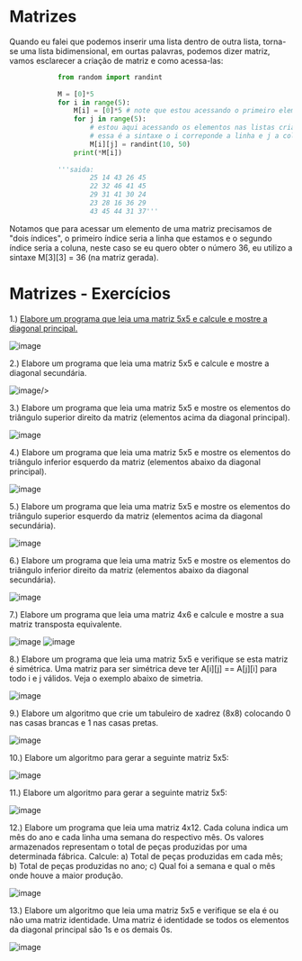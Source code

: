 # Matrizes

Quando eu falei que podemos inserir uma lista dentro de outra lista, torna-se uma lista bidimensional,
em ourtas palavras, podemos dizer matriz, vamos esclarecer a criação de matriz e como acessa-las:
~~~python
            from random import randint
            
            M = [0]*5
            for i in range(5):
                M[i] = [0]*5 # note que estou acessando o primeiro elemento e substituindo por uma lista
                for j in range(5):
                    # estou aqui acessando os elementos nas listas criadas anteriormente
                    # essa é a sintaxe o i correponde a linha e j a coluna
                    M[i][j] = randint(10, 50)
                print(*M[i])
                
            '''saida:
                    25 14 43 26 45
                    22 32 46 41 45
                    29 31 41 30 24
                    23 28 16 36 29
                    43 45 44 31 37'''
~~~
Notamos que para acessar um elemento de uma matriz precisamos de "dois índices", o primeiro índice seria
a linha que estamos e o segundo índice seria a coluna, neste caso se eu quero obter o número 36, eu utilizo
a sintaxe M[3][3] = 36 (na matriz gerada).


# Matrizes - Exercícios

1.) [Elabore um programa que leia uma matriz 5x5 e calcule e mostre a diagonal principal.](Ex_001)

![image](https://user-images.githubusercontent.com/102065560/208008758-4c2ee8e1-2c11-4df1-8a92-ba770cbd80f0.png)

2.) Elabore um programa que leia uma matriz 5x5 e calcule e mostre a diagonal secundária.

![image](https://user-images.githubusercontent.com/102065560/208007330-2aef0e3c-fc3f-4c48-947d-a6acf04d3291.png)/>

3.) Elabore um programa que leia uma matriz 5x5 e mostre os elementos do triângulo superior direito da matriz (elementos acima da diagonal principal).

![image](https://user-images.githubusercontent.com/102065560/208007371-b9844e5c-c0f7-4eee-b153-179c7b312fdc.png)

4.) Elabore um programa que leia uma matriz 5x5 e mostre os elementos do triângulo inferior esquerdo da matriz (elementos abaixo da diagonal principal).

![image](https://user-images.githubusercontent.com/102065560/208007386-ea34f2d0-f4a1-49a1-8760-e3d9a987d2a9.png)

5.) Elabore um programa que leia uma matriz 5x5 e mostre os elementos do triângulo superior esquerdo da matriz (elementos acima da diagonal secundária).

![image](https://user-images.githubusercontent.com/102065560/208007411-d49814bb-501f-4f79-923f-0304b63f97d8.png)

6.) Elabore um programa que leia uma matriz 5x5 e mostre os elementos do triângulo inferior direito da matriz (elementos abaixo da diagonal secundária).

![image](https://user-images.githubusercontent.com/102065560/208007419-6c02c34e-a57c-4dee-8922-016c93f04bb9.png)

7.) Elabore um programa que leia uma matriz 4x6 e calcule e mostre a sua matriz transposta equivalente.

![image](https://user-images.githubusercontent.com/102065560/208007436-b52a358c-9837-4bdc-bf37-453a80a97e90.png) ![image](https://user-images.githubusercontent.com/102065560/208007453-fcf330be-b325-4c3a-bc6d-5c7512a33d20.png)

8.) Elabore um programa que leia uma matriz 5x5 e  verifique se esta matriz é simétrica.  Uma matriz para ser simétrica deve ter A[i][j] == A[j][i] para todo i e j válidos. Veja o exemplo abaixo de simetria.

![image](https://user-images.githubusercontent.com/102065560/208007486-bb31f94f-8378-4409-b923-b411237b9e7b.png)

9.) Elabore um algoritmo que crie um tabuleiro de xadrez (8x8) colocando 0 nas casas brancas e 1 nas casas pretas.

![image](https://user-images.githubusercontent.com/102065560/208007802-f517acdd-d43b-4e5f-acef-5d831d2590f0.png)

10.) Elabore um algoritmo para gerar a seguinte matriz 5x5:

![image](https://user-images.githubusercontent.com/102065560/208007498-72bb6e76-fcf3-4e2c-8417-7d6333e1bb8a.png)

11.) Elabore um algoritmo para gerar a seguinte matriz 5x5:

![image](https://user-images.githubusercontent.com/102065560/208007513-7caff8a4-b6e0-47d4-b37a-bc5dc233d4a7.png)

12.) Elabore um programa que leia uma matriz 4x12. Cada coluna indica um mês do ano e cada linha uma semana do respectivo mês. Os valores armazenados representam o total de peças produzidas por uma determinada fábrica. Calcule:
a)	Total de peças produzidas em cada mês;
b)	Total de peças produzidas no ano;
c)	Qual foi a semana e qual o mês onde houve a maior produção.

![image](https://user-images.githubusercontent.com/102065560/208007538-437d6f5b-8859-4a34-8d7d-d639921f9743.png)

13.) Elabore um algoritmo que leia uma matriz 5x5 e verifique se ela é ou não uma matriz identidade.  Uma matriz é identidade se todos os elementos da diagonal principal são 1s e os demais 0s.

![image](https://user-images.githubusercontent.com/102065560/208007828-792a93c2-bbb3-457d-822a-1d304bf4fe7c.png)
